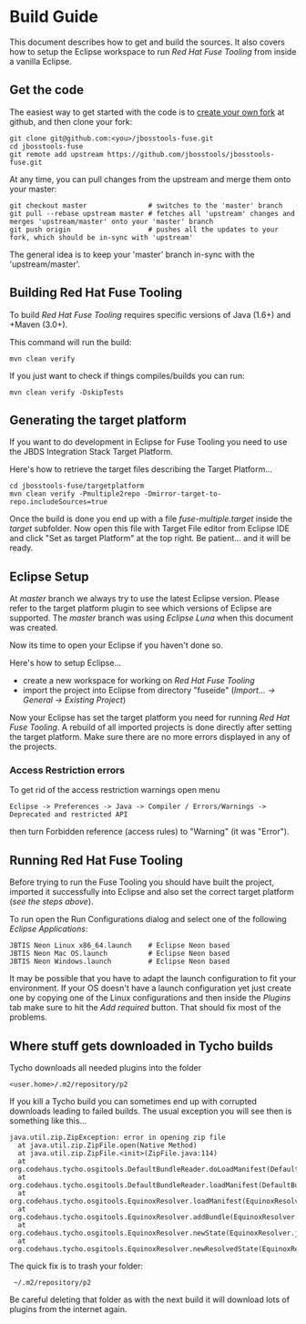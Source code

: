 # Build Guide

This document describes how to get and build the sources. It also covers how to setup the Eclipse workspace to run _Red Hat Fuse Tooling_ from inside a vanilla Eclipse.

## Get the code

The easiest way to get started with the code is to [create your own fork](https://help.github.com/forking/) at github, and then clone your fork:

    git clone git@github.com:<you>/jbosstools-fuse.git
    cd jbosstools-fuse
    git remote add upstream https://github.com/jbosstools/jbosstools-fuse.git

At any time, you can pull changes from the upstream and merge them onto your master:

    git checkout master               # switches to the 'master' branch
    git pull --rebase upstream master # fetches all 'upstream' changes and merges 'upstream/master' onto your 'master' branch
    git push origin                   # pushes all the updates to your fork, which should be in-sync with 'upstream'

The general idea is to keep your 'master' branch in-sync with the 'upstream/master'.

## Building Red Hat Fuse Tooling

To build _Red Hat Fuse Tooling_ requires specific versions of Java (1.6+) and +Maven (3.0+).

This command will run the build:

    mvn clean verify

If you just want to check if things compiles/builds you can run:

    mvn clean verify -DskipTests

## Generating the target platform

If you want to do development in Eclipse for Fuse Tooling you need to use the JBDS Integration Stack Target Platform.

Here's how to retrieve the target files describing the Target Platform...

    cd jbosstools-fuse/targetplatform
    mvn clean verify -Pmultiple2repo -Dmirror-target-to-repo.includeSources=true

Once the build is done you end up with a file *fuse-multiple.target* inside the *target* subfolder. Now open this file with Target File editor from Eclipse IDE and click "Set as target Platform" at the top right. Be patient... and it will be ready.

## Eclipse Setup

At _master_ branch we always try to use the latest Eclipse version. Please refer to the target platform plugin to see which versions of Eclipse are supported. The _master_ branch was using *Eclipse Luna* when this document was created.

Now its time to open your Eclipse if you haven't done so.

Here's how to setup Eclipse...

- create a new workspace for working on _Red Hat Fuse Tooling_
- import the project into Eclipse from directory "fuseide" (_Import... -> General -> Existing Project_)

Now your Eclipse has set the target platform you need for running _Red Hat Fuse Tooling_. A rebuild of all imported projects is done directly after setting the target platform. Make sure there are no more errors displayed in any of the projects.

### Access Restriction errors

To get rid of the access restriction warnings open menu

    Eclipse -> Preferences -> Java -> Compiler / Errors/Warnings -> Deprecated and restricted API

then turn Forbidden reference (access rules) to "Warning" (it was "Error").

## Running Red Hat Fuse Tooling

Before trying to run the Fuse Tooling you should have built the project, imported it successfully into Eclipse and also set the correct target platform (_see the steps above_).

To run open the Run Configurations dialog and select one of the following *Eclipse Applications*:

    JBTIS Neon Linux x86_64.launch    # Eclipse Neon based
    JBTIS Neon Mac OS.launch          # Eclipse Neon based
    JBTIS Neon Windows.launch         # Eclipse Neon based

It may be possible that you have to adapt the launch configuration to fit your environment. If your OS doesn't have a launch configuration yet just create one by copying one of the Linux configurations and then inside the _Plugins_ tab make sure to hit the _Add required_ button. That should fix most of the problems.

## Where stuff gets downloaded in Tycho builds

Tycho downloads all needed plugins into the folder

    <user.home>/.m2/repository/p2

If you kill a Tycho build you can sometimes end up with corrupted downloads leading to failed builds.
The usual exception you will see then is something like this...

    java.util.zip.ZipException: error in opening zip file
      at java.util.zip.ZipFile.open(Native Method)
      at java.util.zip.ZipFile.<init>(ZipFile.java:114)
      at org.codehaus.tycho.osgitools.DefaultBundleReader.doLoadManifest(DefaultBundleReader.java:85)
      at org.codehaus.tycho.osgitools.DefaultBundleReader.loadManifest(DefaultBundleReader.java:47)
      at org.codehaus.tycho.osgitools.EquinoxResolver.loadManifest(EquinoxResolver.java:199)
      at org.codehaus.tycho.osgitools.EquinoxResolver.addBundle(EquinoxResolver.java:175)
      at org.codehaus.tycho.osgitools.EquinoxResolver.newState(EquinoxResolver.java:157)
      at org.codehaus.tycho.osgitools.EquinoxResolver.newResolvedState(EquinoxResolver.java:52)

The quick fix is to trash your folder:

     ~/.m2/repository/p2

Be careful deleting that folder as with the next build it will download lots of plugins from the internet again.
